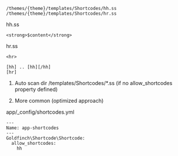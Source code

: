 ```
/themes/{theme}/templates/Shortcodes/hh.ss
/themes/{theme}/templates/Shortcodes/hr.ss
```

hh.ss
```
<strong>$content</strong>
```
hr.ss
```
<hr>
```

```
[hh] .. [hh][/hh]
[hr]
```


1) Auto scan dir /templates/Shortcodes/*.ss (if no allow_shortcodes property defined)

2) More common (optimized approach)

app/_config/shortcodes.yml
```
---
Name: app-shortcodes
---
Goldfinch\Shortcode\Shortcode:
  allow_shortcodes:
    hh
```
